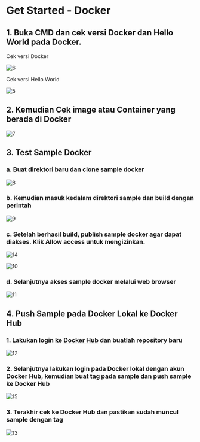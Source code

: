 # Get Started - Docker

## 1. Buka CMD dan cek versi Docker dan Hello World pada Docker.

Cek versi Docker

![6](https://github.com/febbyprasetyo/tekn-cloud-computing/assets/122883189/b511d36a-e888-4bbd-93b4-462ea7a2428a)

Cek versi Hello World

![5](https://github.com/febbyprasetyo/tekn-cloud-computing/assets/122883189/c957a1ad-ff4e-4e84-944d-48947b0bb264)

## 2. Kemudian Cek image atau Container yang berada di Docker

![7](https://github.com/febbyprasetyo/tekn-cloud-computing/assets/122883189/fe33d369-8d68-4d35-ada1-4ee2f878e4e5)

## 3. Test Sample Docker

### a. Buat direktori baru dan clone sample docker

![8](https://github.com/febbyprasetyo/tekn-cloud-computing/assets/122883189/436de4d1-5780-45ab-9b68-c09b76d5fe57)

### b. Kemudian masuk kedalam direktori sample dan build dengan perintah

![9](https://github.com/febbyprasetyo/tekn-cloud-computing/assets/122883189/2940f4fd-8ffb-4cad-b853-43a99136dc58)

### c. Setelah berhasil build, publish sample docker agar dapat diakses. Klik Allow access untuk mengizinkan.

![14](https://github.com/febbyprasetyo/tekn-cloud-computing/assets/122883189/184310ca-3880-4b12-b81b-65fca1aecf4b)

![10](https://github.com/febbyprasetyo/tekn-cloud-computing/assets/122883189/ceb9e9f3-46d8-4af2-bd6e-33fdeab3f85c)

### d. Selanjutnya akses sample docker melalui web browser

![11](https://github.com/febbyprasetyo/tekn-cloud-computing/assets/122883189/ccb02718-b0db-4fc6-a75d-60efaca2438e)

## 4. Push Sample pada Docker Lokal ke Docker Hub

### 1. Lakukan login ke [Docker Hub](https://hub.docker.com/repository/docker/feby/bulletinboard/general) dan buatlah repository baru

![12](https://github.com/febbyprasetyo/tekn-cloud-computing/assets/122883189/2d0d8e5d-780f-44b3-8206-c4e9df4f0c02)

### 2. Selanjutnya lakukan login pada Docker lokal dengan akun Docker Hub, kemudian buat tag pada sample dan push sample ke Docker Hub

![15](https://github.com/febbyprasetyo/tekn-cloud-computing/assets/122883189/41caf867-6aac-46a9-9a11-f84636ca232d)

### 3. Terakhir cek ke Docker Hub dan pastikan sudah muncul sample dengan tag

![13](https://github.com/febbyprasetyo/tekn-cloud-computing/assets/122883189/d8268169-2c77-4fe0-ad61-1e08d841ba26)